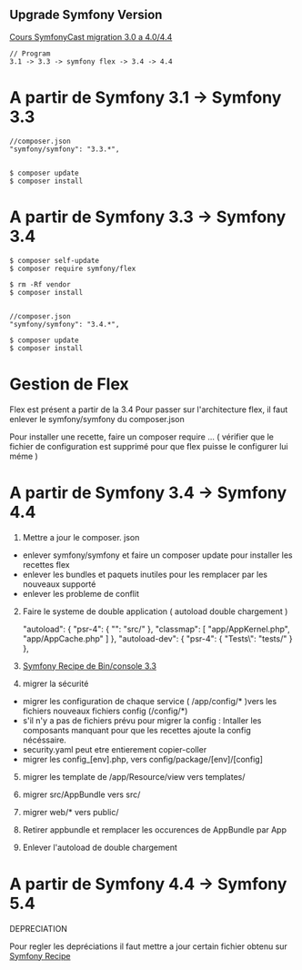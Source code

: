 ## Upgrade Symfony Version

[Cours SymfonyCast migration 3.0 a 4.0/4.4](https://symfonycasts.com/screencast/symfony4-upgrade/framework-config)


    // Program
    3.1 -> 3.3 -> symfony flex -> 3.4 -> 4.4


A partir de Symfony 3.1 -> Symfony 3.3
=======================================


    //composer.json
    "symfony/symfony": "3.3.*",


    $ composer update
    $ composer install


A partir de Symfony 3.3 -> Symfony 3.4
=======================================


    $ composer self-update
    $ composer require symfony/flex

    $ rm -Rf vendor
    $ composer install


    //composer.json
    "symfony/symfony": "3.4.*",

    $ composer update
    $ composer install

Gestion de Flex
=======================================

Flex est présent a partir de la 3.4
Pour passer sur l'architecture flex, il faut enlever le symfony/symfony du composer.json

Pour installer une recette, faire un composer require ...
( vérifier que le fichier de configuration est supprimé pour que flex puisse le configurer lui méme )

A partir de Symfony 3.4 -> Symfony 4.4
=======================================

1. Mettre a jour le composer. json
- enlever symfony/symfony et faire un composer update pour installer les recettes flex
- enlever les bundles et paquets inutiles pour les remplacer par les nouveaux supporté
- enlever les probleme de conflit

2. Faire le systeme de double application ( autoload double chargement )

    "autoload": {
        "psr-4": {
            "": "src/"
        },
        "classmap": [
            "app/AppKernel.php",
            "app/AppCache.php"
        ]
    },
    "autoload-dev": {
        "psr-4": {
            "Tests\\": "tests/"
        }
    },

3. [Symfony Recipe de Bin/console 3.3](https://github.com/symfony/recipes/blob/master/symfony/console/3.3/bin/console)

4. migrer la sécurité
- migrer les configuration de chaque service ( /app/config/* )vers les fichiers nouveaux fichiers config (/config/*)
- s'il n'y a pas de fichiers prévu pour migrer la config : Intaller les composants manquant pour que les recettes ajoute la config nécéssaire.
- security.yaml peut etre entierement copier-coller
- migrer les config_[env].php, vers config/package/[env]/[config]

5. migrer les template de /app/Resource/view vers templates/

6. migrer src/AppBundle vers src/
7. migrer web/* vers public/
8. Retirer appbundle et remplacer les occurences de AppBundle par App
9. Enlever l'autoload de double chargement


A partir de Symfony 4.4 -> Symfony 5.4
=======================================

DEPRECIATION

Pour regler les depréciations il faut mettre a jour certain fichier obtenu sur
[Symfony Recipe](https://github.com/symfony/recipes)
